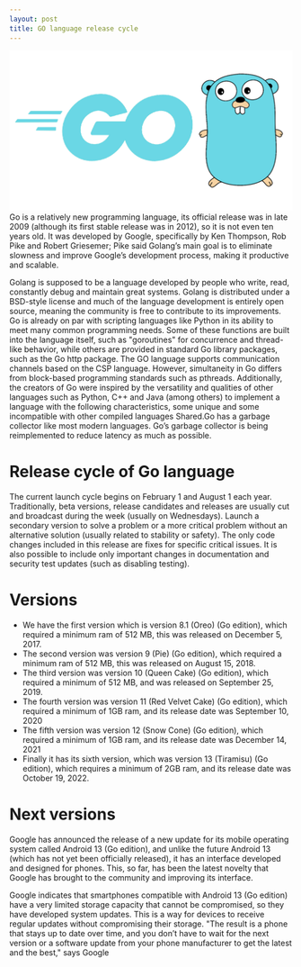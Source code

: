 ```yaml
---
layout: post
title: GO language release cycle
---
```

<div class="row">
    <div class="col-sm-2">
        <img src="/images/golang.png" alt="GO lang logo"/>
    </div>
    <div class="col-sm-10">
        Go is a relatively new programming language, its official release was in late 2009 (although its first stable release was in 2012), so it is not even ten years old. It was developed by Google, specifically by Ken Thompson, Rob Pike and Robert Griesemer; Pike said Golang’s main goal is to eliminate slowness and improve Google’s development process, making it productive and scalable. 
    </div>
</div>

<meta property="og:title" content="Go Programming Language" />
<meta property="og:description" content="Go, also known as Golang, is an open-source programming language developed by Google. It is designed for simplicity, efficiency, and scalability, making it ideal for building reliable and high-performance systems." />
<meta property="og:type" content="article" />
<meta property="og:url" content="https://blog.released.info/2022/01/01/GO.html" />
<meta property="og:image" content="https://blog.released.info/images/golang.png" />
<meta property="article:author" content="Released.info Blog Team" />
<meta property="article:published_time" content="2022-01-01" />


Golang is supposed to be a language developed by people who write, read, constantly debug and maintain great systems.
Golang is distributed under a BSD-style license and much of the language development is entirely open source, meaning
the community is free to contribute to its improvements.
Go is already on par with scripting languages like Python in its ability to meet many common programming needs. Some of
these functions are built into the language itself, such as "goroutines" for concurrence and thread-like behavior, while
others are provided in standard Go library packages, such as the Go http package.
The GO language supports communication channels based on the CSP language. However, simultaneity in Go differs from
block-based programming standards such as pthreads. Additionally, the creators of Go were inspired by the versatility
and qualities of other languages such as Python, C++ and Java (among others) to implement a language with the following
characteristics, some unique and some incompatible with other compiled languages Shared.Go has a garbage collector like
most modern languages. Go’s garbage collector is being reimplemented to reduce latency as much as possible.

# Release cycle of Go language

The current launch cycle begins on February 1 and August 1 each year. Traditionally, beta versions, release candidates
and releases are usually cut and broadcast during the week (usually on Wednesdays).
Launch a secondary version to solve a problem or a more critical problem without an alternative solution (usually
related to stability or safety). The only code changes included in this release are fixes for specific critical issues.
It is also possible to include only important changes in documentation and security test updates (such as disabling
testing).

# Versions

* We have the first version which is version 8.1 (Oreo) (Go edition), which required a minimum ram of 512 MB, this was
  released on December 5, 2017.
* The second version was version 9 (Pie) (Go edition), which required a minimum ram of 512 MB, this was released on
  August 15, 2018.
* The third version was version 10 (Queen Cake) (Go edition), which required a minimum of 512 MB, and was released on
  September 25, 2019.
* The fourth version was version 11 (Red Velvet Cake) (Go edition), which required a minimum of 1GB ram, and its release
  date was September 10, 2020
* The fifth version was version 12 (Snow Cone) (Go edition), which required a minimum of 1GB ram, and its release date
  was December 14, 2021
* Finally it has its sixth version, which was version 13 (Tiramisu) (Go edition), which requires a minimum of 2GB ram,
  and its release date was October 19, 2022.

# Next versions

Google has announced the release of a new update for its mobile operating system called Android 13 (Go edition), and
unlike the future Android 13 (which has not yet been officially released), it has an interface developed and designed
for phones. This, so far, has been the latest novelty that Google has brought to the community and improving its
interface.

Google indicates that smartphones compatible with Android 13 (Go edition) have a very limited storage capacity that
cannot be compromised, so they have developed system updates. This is a way for devices to receive regular updates
without compromising their storage. "The result is a phone that stays up to date over time, and you don’t have to wait
for the next version or a software update from your phone manufacturer to get the latest and the best," says Google
